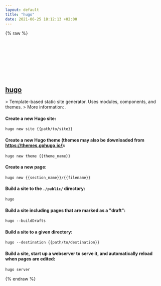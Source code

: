 ```yaml
---
layout: default
title: "hugo"
date: 2021-06-25 18:12:13 +02:00
---
```

{% raw %}
<h2 id="hugo">
  <a href="/en/common/hugo.html">hugo</a> <a href="#hugo"><svg class="icon">
    <use href="/assets/images/unicode_sprite.svg#link" />
  </svg></a>
</h2>
> Template-based static site generator. Uses modules, components, and themes.
> More information: <https://gohugo.io>.

#### Create a new Hugo site:
```shell
hugo new site {{path/to/site}}
```
#### Create a new Hugo theme (themes may also be downloaded from https://themes.gohugo.io/):
```shell
hugo new theme {{theme_name}}
```
#### Create a new page:
```shell
hugo new {{section_name}}/{{filename}}
```
#### Build a site to the `./public/` directory:
```shell
hugo
```
#### Build a site including pages that are marked as a "draft":
```shell
hugo --buildDrafts
```
#### Build a site to a given directory:
```shell
hugo --destination {{path/to/destination}}
```
#### Build a site, start up a webserver to serve it, and automatically reload when pages are edited:
```shell
hugo server
```
{% endraw %}